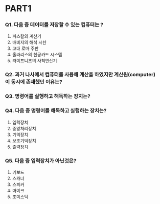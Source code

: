# PART1
### Q1. 다음 중 데이터를 저장할 수 있는 컴퓨터는 ?
1. 파스칼의 계산기
2. 배비지의 해석 시솬
3. 고대 로마 주판
4. 홀러리스의 천공카드 시스템
5. 라이프니츠의 사칙연산기

### Q2. 과거 나사에서 컴퓨터를 사용해 계산을 하였지만 계산원(computer)이 동시에 존재했던 이유는?

### Q3. 명령어를 실행하고 해독하는 장치는?

### Q4. 다음 중 명령어를 해독하고 실행하는 장치는?
1. 입력장치
2. 중앙처리장치
3. 기억장치
4. 보조기억장치
5. 출력장치

### Q5. 다음 중 입력장치가 아닌것은?
1. 키보드
2. 스캐너
3. 스피커
4. 마이크
5. 조이스틱
